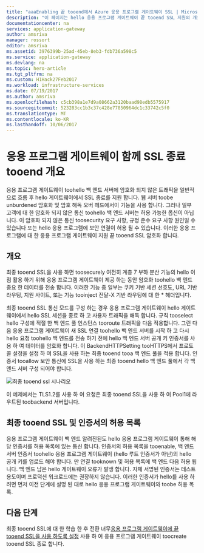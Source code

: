 ```yaml
---
title: "aaaEnabling 끝 tooend에서 Azure 응용 프로그램 게이트웨이 SSL | Microsoft Docs"
description: "이 페이지는 hello 응용 프로그램 게이트웨이 끝 tooend SSL 지원의 개요를 제공 합니다."
documentationcenter: na
services: application-gateway
author: amsriva
manager: rossort
editor: amsriva
ms.assetid: 3976399b-25ad-45eb-8eb3-fdb736a598c5
ms.service: application-gateway
ms.devlang: na
ms.topic: hero-article
ms.tgt_pltfrm: na
ms.custom: H1Hack27Feb2017
ms.workload: infrastructure-services
ms.date: 07/19/2017
ms.author: amsriva
ms.openlocfilehash: c5cb398a1e7d9a08662a3120baad98edb5575917
ms.sourcegitcommit: 523283cc1b3c37c428e77850964dc1c33742c5f0
ms.translationtype: MT
ms.contentlocale: ko-KR
ms.lasthandoff: 10/06/2017
---
```

# <a name="overview-of-end-tooend-ssl-with-application-gateway"></a>응용 프로그램 게이트웨이 함께 SSL 종료 tooend 개요

응용 프로그램 게이트웨이 toohello 백 엔드 서버에 암호화 되지 않은 트래픽을 일반적으로 흐름 후 hello 게이트웨이에서 SSL 종료를 지원 합니다. 웹 서버 toobe unburdened 암호화 및 암호 해독 오버 헤드에서이 기능을 사용 합니다. 그러나 일부 고객에 대 한 암호화 되지 않은 통신 toohello 백 엔드 서버는 허용 가능한 옵션이 아닙니다. 이 암호화 되지 않은 통신 toosecurity 요구 사항, 규정 준수 요구 사항 원인일 수 있습니다 또는 hello 응용 프로그램에 보안 연결이 허용 될 수 있습니다. 이러한 응용 프로그램에 대 한 응용 프로그램 게이트웨이 지원 끝 tooend SSL 암호화 합니다.

## <a name="overview"></a>개요

최종 tooend SSL을 사용 하면 toosecurely 여전히 계층 7 부하 분산 기능의 hello 이점 활용 하기 위해 응용 프로그램 게이트웨이 제공 하는 동안 암호화 toohello 백 엔드 중요 한 데이터를 전송 합니다. 이러한 기능 중 일부는 쿠키 기반 세션 선호도, URL 기반 라우팅, 지원 사이트, 또는 기능 tooinject 전달-X 기반 라우팅에 대 한 * 헤더입니다.

최종 tooend SSL 통신 모드를 구성 하는 경우 응용 프로그램 게이트웨이 hello 게이트웨이에서 hello SSL 세션을 종료 하 고 사용자 트래픽을 해독 합니다. 규칙 tooselect hello 구성에 적절 한 백 엔드 풀 인스턴스 tooroute 트래픽을 다음 적용합니다. 그런 다음 응용 프로그램 게이트웨이 새 SSL 연결 toohello 백 엔드 서버를 시작 하 고 다시 hello 요청 toohello 백 엔드를 전송 하기 전에 hello 백 엔드 서버 공개 키 인증서를 사용 하 여 데이터를 암호화 합니다. 이 BackendHTTPSetting tooHTTPS에서 프로토콜 설정을 설정 하 여 SSL을 사용 하는 최종 tooend tooa 백 엔드 풀을 적용 합니다. 인증서 tooallow 보안 통신에 SSL을 사용 하는 최종 tooend hello 백 엔드 풀에서 각 백 엔드 서버 구성 되어야 합니다.

![최종 tooend ssl 시나리오][1]

이 예제에서는 TLS1.2를 사용 하 여 요청은 최종 tooend SSL을 사용 하 여 Pool1에 라우트된 toobackend 서버입니다.

## <a name="end-tooend-ssl-and-whitelisting-of-certificates"></a>최종 tooend SSL 및 인증서의 허용 목록

응용 프로그램 게이트웨이 백 엔드 알려진된도 hello 응용 프로그램 게이트웨이 통해 해당 인증서를 허용 목록에 있는 통신 합니다. 인증서의 허용 목록을 tooenable, 백 엔드 서버 인증서 toohello 응용 프로그램 게이트웨이 (hello 루트 인증서가 아닌)의 hello 공개 키를 업로드 해야 합니다. 만 연결 tooknown 및 허용 목록에 백 엔드 다음 허용 됩니다. 백 엔드 남은 hello 게이트웨이 오류가 발생 합니다. 자체 서명된 인증서는 테스트 용도이며 프로덕션 워크로드에는 권장하지 않습니다. 이러한 인증서가 hello를 사용 하려면 먼저 이전 단계에 설명 된 대로 hello 응용 프로그램 게이트웨이와 toobe 허용 목록.

## <a name="next-steps"></a>다음 단계

최종 tooend SSL에 대 한 학습 한 후 전환 너무[응용 프로그램 게이트웨이에 끝 tooend SSL을 사용 하도록 설정](application-gateway-end-to-end-ssl-powershell.md) 사용 하 여 응용 프로그램 게이트웨이 toocreate tooend SSL 종료 합니다.

<!--Image references-->

[1]: ./media/application-gateway-backend-ssl/scenario.png
